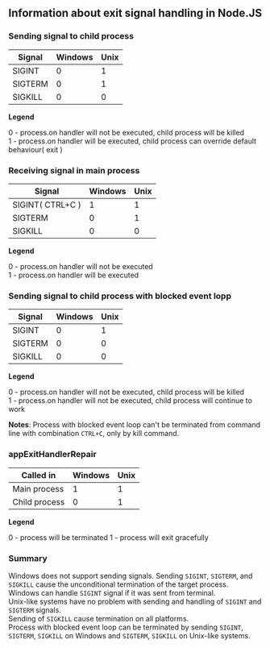 ## Information about exit signal handling in Node.JS 

### Sending signal to child process

| Signal  | Windows | Unix |
| ------- | ------- | ---- |
| SIGINT  | 0       | 1    |
| SIGTERM | 0       | 1    |
| SIGKILL | 0       | 0    |

**Legend**

0 - process.on handler will not be executed, child process will be killed<br>
1 - process.on handler will be executed, child process can override default behaviour( exit )

### Receiving signal in main process

|      Signal      | Windows | Unix |
| ---------------- | ------- | ---- |
| SIGINT( CTRL+C ) | 1       | 1    |
| SIGTERM          | 0       | 1    |
| SIGKILL          | 0       | 0    |

**Legend**

0 - process.on handler will not be executed<br>
1 - process.on handler will be executed

### Sending signal to child process with blocked event lopp

| Signal  | Windows | Unix |
| ------- | ------- | ---- |
| SIGINT  | 0       | 1    |
| SIGTERM | 0       | 0    |
| SIGKILL | 0       | 0    |

**Legend**

0 - process.on handler will not be executed, child process will be killed<br>
1 - process.on handler will not be executed, child process will continue to work

**Notes**:
Process with blocked event loop can't be terminated from command line with combination `CTRL+C`, only by kill command.


### appExitHandlerRepair

|   Called in   | Windows | Unix |
| ------------- | ------- | ---- |
| Main process  | 1       | 1    |
| Child process | 0       | 1    |

**Legend**

0 - process will be terminated
1 - process will exit gracefully


### Summary

Windows does not support sending signals. Sending `SIGINT`, `SIGTERM`, and `SIGKILL` cause the unconditional termination of the target process.<br>
Windows can handle `SIGINT` signal if it was sent from terminal.<br>
Unix-like systems have no problem with sending and handling of `SIGINT` and `SIGTERM` signals.<br>
Sending of `SIGKILL` cause termination on all platforms.<br>
Process with blocked event loop can be terminated by sending `SIGINT`, `SIGTERM`, `SIGKILL` on Windows and `SIGTERM`, `SIGKILL` on Unix-like systems.